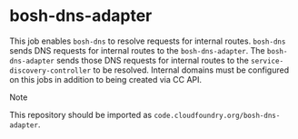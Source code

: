 # bosh-dns-adapter

This job enables `bosh-dns` to resolve requests for internal routes. `bosh-dns` sends DNS requests for internal routes to the `bosh-dns-adapter`. The `bosh-dns-adapter` sends those DNS requests for internal routes to the `service-discovery-controller` to be resolved. Internal domains must be configured on this jobs in addition to being created via CC API.

> [!NOTE]
>
> This repository should be imported as `code.cloudfoundry.org/bosh-dns-adapter`.
